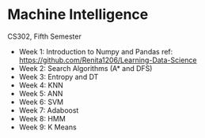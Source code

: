 # Machine Intelligence
CS302, Fifth Semester

- Week 1: Introduction to Numpy and Pandas
  ref: https://github.com/Renita1206/Learning-Data-Science   
- Week 2: Search Algorithms (A* and DFS)    
- Week 3: Entropy and DT
- Week 4: KNN
- Week 5: ANN
- Week 6: SVM  
- Week 7: Adaboost
- Week 8: HMM
- Week 9: K Means
